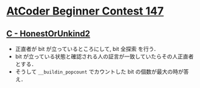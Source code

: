 # [AtCoder Beginner Contest 147](https://atcoder.jp/contests/abc147)

## [C - HonestOrUnkind2](https://atcoder.jp/contests/abc147/tasks/abc147_c)
- 正直者が bit が立っているところにして, bit 全探索 を行う．
- bit が立っている状態と確認される人の証言が一致していたらその人正直者とする．
- そうして `__buildin_popcount` でカウントした bit の個数が最大の時が答え．
